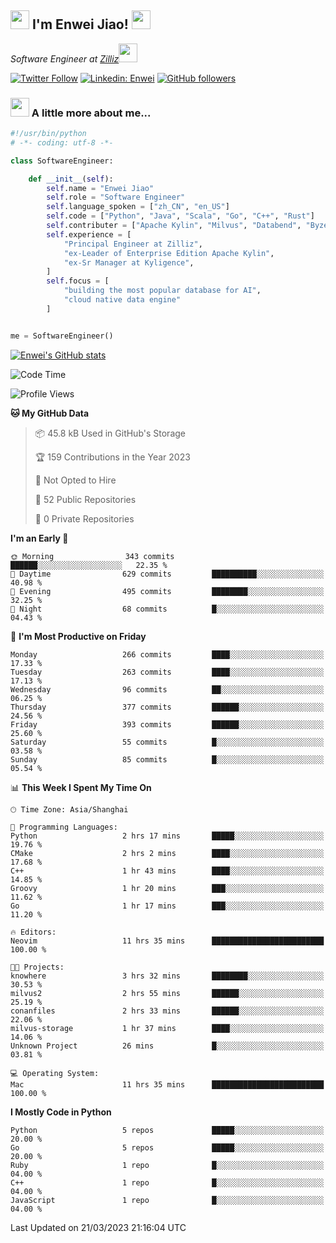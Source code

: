<h2><img src="https://emojis.slackmojis.com/emojis/images/1531849430/4246/blob-sunglasses.gif?1531849430" width="30"/> I'm  Enwei Jiao! <img src="https://media.giphy.com/media/juBt25nT1KGys/giphy.gif" width=30> </h2>
<!-- <img align='right' src="https://media.giphy.com/media/M9gbBd9nbDrOTu1Mqx/giphy.gif" width="230"> -->
<p><em>Software Engineer at <a href="https://zilliz.com/">Zilliz</a><img src="https://media.giphy.com/media/WUlplcMpOCEmTGBtBW/giphy.gif" width="30"></em></p>

[![Twitter Follow](https://img.shields.io/twitter/follow/misteranmol?label=Follow)](https://twitter.com/intent/follow?screen_name=EnweiJiao)
[![Linkedin: Enwei](https://img.shields.io/badge/-enwei-blue?style=&logo=Linkedin&logoColor=white&link=https://www.linkedin.com/in/enwei-jiao-41192a97)](https://www.linkedin.com/in/enwei-jiao-41192a97/)
[![GitHub followers](https://img.shields.io/github/followers/jiaoew1991?label=Follow&style=social)](https://github.com/jiaoew1991)


### <img src="https://media.giphy.com/media/VgCDAzcKvsR6OM0uWg/giphy.gif" width="30"> A little more about me...  

```python
#!/usr/bin/python
# -*- coding: utf-8 -*-

class SoftwareEngineer:

    def __init__(self):
        self.name = "Enwei Jiao"
        self.role = "Software Engineer"
        self.language_spoken = ["zh_CN", "en_US"]
        self.code = ["Python", "Java", "Scala", "Go", "C++", "Rust"]
        self.contributer = ["Apache Kylin", "Milvus", "Databend", "Byzer-Lang"]
        self.experience = [
            "Principal Engineer at Zilliz",
            "ex-Leader of Enterprise Edition Apache Kylin",
            "ex-Sr Manager at Kyligence",
        ]
        self.focus = [
            "building the most popular database for AI",
            "cloud native data engine"
        ]


me = SoftwareEngineer()
```

[![Enwei's GitHub stats](https://github-readme-stats.vercel.app/api?username=jiaoew1991&count_private=true&show_icons=true)](https://github.com/jiaoew1991/jiaoew1991)

<!-- [![Top Langs](https://github-readme-stats.vercel.app/api/top-langs/?username=jiaoew1991&layout=compact)](https://github.com/jiaoew1991/jiaoew1991) -->

<!--START_SECTION:waka-->
![Code Time](http://img.shields.io/badge/Code%20Time-578%20hrs%2055%20mins-blue)

![Profile Views](http://img.shields.io/badge/Profile%20Views-0-blue)

**🐱 My GitHub Data** 

> 📦 45.8 kB Used in GitHub's Storage 
 > 
> 🏆 159 Contributions in the Year 2023
 > 
> 🚫 Not Opted to Hire
 > 
> 📜 52 Public Repositories 
 > 
> 🔑 0 Private Repositories 
 > 
**I'm an Early 🐤** 

```text
🌞 Morning                343 commits         ██████░░░░░░░░░░░░░░░░░░░   22.35 % 
🌆 Daytime                629 commits         ██████████░░░░░░░░░░░░░░░   40.98 % 
🌃 Evening                495 commits         ████████░░░░░░░░░░░░░░░░░   32.25 % 
🌙 Night                  68 commits          █░░░░░░░░░░░░░░░░░░░░░░░░   04.43 % 
```
📅 **I'm Most Productive on Friday** 

```text
Monday                   266 commits         ████░░░░░░░░░░░░░░░░░░░░░   17.33 % 
Tuesday                  263 commits         ████░░░░░░░░░░░░░░░░░░░░░   17.13 % 
Wednesday                96 commits          ██░░░░░░░░░░░░░░░░░░░░░░░   06.25 % 
Thursday                 377 commits         ██████░░░░░░░░░░░░░░░░░░░   24.56 % 
Friday                   393 commits         ██████░░░░░░░░░░░░░░░░░░░   25.60 % 
Saturday                 55 commits          █░░░░░░░░░░░░░░░░░░░░░░░░   03.58 % 
Sunday                   85 commits          █░░░░░░░░░░░░░░░░░░░░░░░░   05.54 % 
```


📊 **This Week I Spent My Time On** 

```text
🕑︎ Time Zone: Asia/Shanghai

💬 Programming Languages: 
Python                   2 hrs 17 mins       █████░░░░░░░░░░░░░░░░░░░░   19.76 % 
CMake                    2 hrs 2 mins        ████░░░░░░░░░░░░░░░░░░░░░   17.68 % 
C++                      1 hr 43 mins        ████░░░░░░░░░░░░░░░░░░░░░   14.85 % 
Groovy                   1 hr 20 mins        ███░░░░░░░░░░░░░░░░░░░░░░   11.62 % 
Go                       1 hr 17 mins        ███░░░░░░░░░░░░░░░░░░░░░░   11.20 % 

🔥 Editors: 
Neovim                   11 hrs 35 mins      █████████████████████████   100.00 % 

🐱‍💻 Projects: 
knowhere                 3 hrs 32 mins       ████████░░░░░░░░░░░░░░░░░   30.53 % 
milvus2                  2 hrs 55 mins       ██████░░░░░░░░░░░░░░░░░░░   25.19 % 
conanfiles               2 hrs 33 mins       ██████░░░░░░░░░░░░░░░░░░░   22.06 % 
milvus-storage           1 hr 37 mins        ████░░░░░░░░░░░░░░░░░░░░░   14.06 % 
Unknown Project          26 mins             █░░░░░░░░░░░░░░░░░░░░░░░░   03.81 % 

💻 Operating System: 
Mac                      11 hrs 35 mins      █████████████████████████   100.00 % 
```

**I Mostly Code in Python** 

```text
Python                   5 repos             █████░░░░░░░░░░░░░░░░░░░░   20.00 % 
Go                       5 repos             █████░░░░░░░░░░░░░░░░░░░░   20.00 % 
Ruby                     1 repo              █░░░░░░░░░░░░░░░░░░░░░░░░   04.00 % 
C++                      1 repo              █░░░░░░░░░░░░░░░░░░░░░░░░   04.00 % 
JavaScript               1 repo              █░░░░░░░░░░░░░░░░░░░░░░░░   04.00 % 
```




 Last Updated on 21/03/2023 21:16:04 UTC
<!--END_SECTION:waka-->
